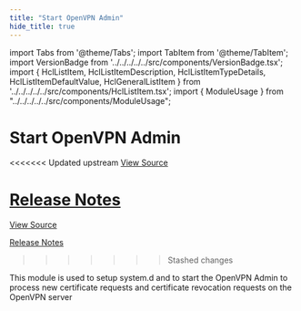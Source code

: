 ```yaml
---
title: "Start OpenVPN Admin"
hide_title: true
---
```


import Tabs from '@theme/Tabs';
import TabItem from '@theme/TabItem';
import VersionBadge from '../../../../../src/components/VersionBadge.tsx';
import { HclListItem, HclListItemDescription, HclListItemTypeDetails, HclListItemDefaultValue, HclGeneralListItem } from '../../../../../src/components/HclListItem.tsx';
import { ModuleUsage } from "../../../../../src/components/ModuleUsage";

<VersionBadge repoTitle="Open VPN Package Infrastructure Package" version="0.25.0" lastModifiedVersion="0.19.0"/>

# Start OpenVPN Admin

<<<<<<< Updated upstream
<a href="https://github.com/tnn-gruntwork-io/terraform-aws-openvpn/tree/v0.25.0/modules/start-openvpn-admin" className="link-button" title="View the source code for this module in GitHub.">View Source</a>

<a href="https://github.com/tnn-gruntwork-io/terraform-aws-openvpn/releases/tag/v0.19.0" className="link-button" title="Release notes for only versions which impacted this module.">Release Notes</a>
=======
<a href="https://github.com/tnn-gruntwork-io/terraform-aws-openvpn/tree/v0.25.0/modules/start-openvpn-admin" className="link-button" title="View the source code for this module in GitHub.">View Source</a>

<a href="https://github.com/tnn-gruntwork-io/terraform-aws-openvpn/releases/tag/v0.19.0" className="link-button" title="Release notes for only versions which impacted this module.">Release Notes</a>
>>>>>>> Stashed changes

This module is used to setup system.d and to start the OpenVPN Admin to process new certificate requests and
certificate revocation requests on the OpenVPN server


<!-- ##DOCS-SOURCER-START
{
  "originalSources": [
<<<<<<< Updated upstream
    "https://github.com/tnn-gruntwork-io/terraform-aws-openvpn/tree/v0.25.0/modules/start-openvpn-admin/readme.md",
    "https://github.com/tnn-gruntwork-io/terraform-aws-openvpn/tree/v0.25.0/modules/start-openvpn-admin/variables.tf",
    "https://github.com/tnn-gruntwork-io/terraform-aws-openvpn/tree/v0.25.0/modules/start-openvpn-admin/outputs.tf"
=======
    "https://github.com/tnn-gruntwork-io/terraform-aws-openvpn/tree/v0.25.0/modules/start-openvpn-admin/readme.md",
    "https://github.com/tnn-gruntwork-io/terraform-aws-openvpn/tree/v0.25.0/modules/start-openvpn-admin/variables.tf",
    "https://github.com/tnn-gruntwork-io/terraform-aws-openvpn/tree/v0.25.0/modules/start-openvpn-admin/outputs.tf"
>>>>>>> Stashed changes
  ],
  "sourcePlugin": "module-catalog-api",
  "hash": "2ca3e13c98d458503e118d175e3c4614"
}
##DOCS-SOURCER-END -->
